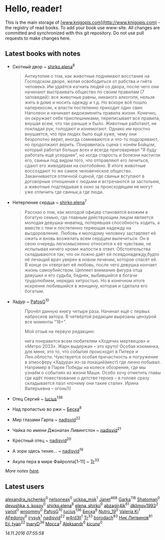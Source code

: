 # Hello, reader!
This is the main storage of [www.knigopis.com](http://www.knigopis.com) - the registry of read books.
To add your book use www-site. All changes are committed and synchronized with this git repository.
Do not use pull requests to make changes here.


## Latest books with notes
* Скотный двор ~ [shirko.elena](users/100/100001858801764-facebook)<sup>8</sup>
    > Антиутопия о том, как животные поднимают восстание на Господском дворе, желая освободиться от рабства и гнёта человека. Им удаётся изгнать людей со двора, после чего они начинают выстраивать общество по своим правилам (7 заповедей): все животные равны, никакого алкоголя, нельзя жить в доме и носить одежду и т.д. Но вскоре всё пошло наперекосяк, к власти постепенно приходит один свин Наполеон и начинает видоизменять правила жизни. Конечно, он окружает себя приспешниками, переписывает все правила, внушая всем, что так раньше и было. Животные работают, не покладая рук, голодают и изнемогают. Однако им яростно внушается, что при людях было ещё хуже, чему они безропотно верят, иногда сомневаются и что-то подозревают, но продолжают верить. Понравилась сцена с конём Бойцом, который работал больше всех и всегда приговаривал "Я буду работать ещё усерднее", но когда старость и болезни настигли его, свиньи под видом того, что отправляют его лечиться, сдают его живодёрам на скотобойню. В итоге животные воссоздают то же самое человеческое общество. Заканчивается отличной сценой, где свиньи вступают в договорные отношения с людьми и встречаются за застольем, а животные подглядывая в окно за происходящим не могут уже отличить где свиньи,а где люди.

* Нетерпение сердца ~ [shirko.elena](users/100/100001858801764-facebook)<sup>7</sup>
    > Рассказ о том, как молодой офицер становится вхожим в богатую семью, где главным действующим лицом является молодая девушка-инвалид, потерявшая способность ходить, а вместе с тем и постепенно теряющая надежду на выздоровление. Любовь к молодому человеку заставляет её ожить и вновь возжелать всем сердцем вылечиться. Он в свою очередь легкомысленно относится к её чувствам, не испытывая ничего кроме жалости в ответ. Обстоятельства складываются так, что он ложно даёт ей псевдонадежду,будто её лечащий врач уверен в новом лечении, которое спасёт её. В конце он отвергает её любовь, после чего девушка кончает жизнь самоубийством. Цепляет внимание фигура отца девушки и его судьба, бедняк, выбившийся в богачи трудолюбием, нередко хитростью. Но в конечном итоге искренне любившийся в женщину, которая и сделала его богатым.

* Хадур ~ [PafosG](users/523/523112-vkontakte)<sup>10</sup>
    > Прочёл данную книгу четыре раза. Начинал ещё с первых набросков автора. 
    > В четвёртой редакции вырезаны цензурой все моменты "18+".
    > 
    > Мой отзыв на первую редакцию:
    > 
    > нига понравится всем любителям «Ходячих мертвецов» и «Метро 2033».
    > Жарн выдержан – это круто!
    > Особая изюминка, для меня, это то, что события происходят в Питере и Лен.облости.
    > Чувствуется особая причастность и погружение в атмосферу «Хадура» из-за локаций(мест) где лично побывал. Например в Парке Победы на колесе обозрения, где мы узнаём о событиях из жизни Маши.
    > Особо хочу отметить главы где идёт повествование о детстве героев – в голове сразу складывается пазл «почему они такие стали».
    > Ирина Валерьевна – огонь!))

* Отец Сергий ~ [lucius](users/838/83820536-yandex)<sup>136</sup>

* Над пропастью во ржи ~ [Беска](users/157/1577468-vkontakte)<sup>8</sup>

* Мир глазами Гарпа ~ [nadisvid](users/113/1138852626183846-facebook)<sup>22</sup>

* Чайка по имени Джонатан Ливингстон ~ [nadisvid](users/113/1138852626183846-facebook)<sup>21</sup>

* Крестный отец ~ [nadisvid](users/113/1138852626183846-facebook)<sup>20</sup>

* А зори здесь тихие… ~ [nadisvid](users/113/1138852626183846-facebook)<sup>19</sup>

* Акула пера в мире Файролла[1-11] ~ [Tr](users/122/12282474-vkontakte)<sup>33</sup>


_More notes [here](latest_books_with_notes.md)._


## Latest users
[alexandra_ischenko](users/123/12370958-vkontakte)<sup>0</sup> 
[nelsoneax](users/212/21269267-vkontakte)<sup>0</sup> 
[uckpa_msk](users/108/108915302193455883885-google)<sup>1</sup> 
[Janet](users/205/20565064-vkontakte)<sup>468</sup> 
[Garka](users/115/115753719718250012620-google)<sup>118</sup> 
[Shatoman](users/100/100001945876450-facebook)<sup>0</sup> 
[devushka_s_kosoy](users/191/191354034-vkontakte)<sup>0</sup> 
[shirko.elena](users/100/100001858801764-facebook)<sup>8</sup> 
[elena_shirko](users/198/19838913-vkontakte)<sup>0</sup> 
[abzagir4ik](users/362/3621623-vkontakte)<sup>61</sup> 
[dklimov1993](users/101/101464140-vkontakte)<sup>2</sup> 
[yanot](users/361/36183327-vkontakte)<sup>0</sup> 
[wroommy](users/293/293539810-twitter)<sup>0</sup> 
[PafosG](users/523/523112-vkontakte)<sup>10</sup> 
[lucius](users/838/83820536-yandex)<sup>136</sup> 
[Беска](users/157/1577468-vkontakte)<sup>8</sup> 
[Nutro_19](users/323/323158782-vkontakte)<sup>0</sup> 
[Valeria Ki](users/390/390680348-vkontakte)<sup>1</sup> 
[AFedorov](users/100/1005190986269853-facebook)<sup>0</sup> 
[irysyk](users/128/1283337448364336-facebook)<sup>1</sup> 
[nadisvid](users/113/1138852626183846-facebook)<sup>22</sup> 
[w4rd3ll](users/125/12525258-vkontakte)<sup>1</sup> 
[Tr](users/122/12282474-vkontakte)<sup>33</sup> 
[borodach](users/157/15706320-vkontakte)<sup>83</sup> 
[Ник Литвинов](users/lec/leczQ3Eya3-linkedin)<sup>81</sup> 
[Eji_tyan](users/235/2352103981-twitter)<sup>22</sup> 
[InaryD](users/562/56228374-vkontakte)<sup>39</sup> 
[Mocca](users/116/116434214281608690175-google)<sup>2</sup> 
[Aleksandr](users/123/12375097-vkontakte)<sup>6</sup> 
[_kicune_](users/224/2248110099-instagram)<sup>0</sup> 


_14.11.2016 07:55:58_
